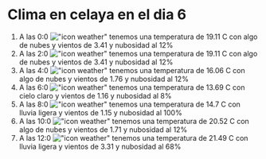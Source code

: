 # Clima en celaya en el dia 6

1. A las 0:0 !["icon weather"](http://openweathermap.org/img/w/02n.png) tenemos una temperatura de 19.11 C con algo de nubes y  vientos de 3.41 y nubosidad al 12%
1. A las 2:0 !["icon weather"](http://openweathermap.org/img/w/02n.png) tenemos una temperatura de 19.11 C con algo de nubes y  vientos de 3.41 y nubosidad al 12%
1. A las 4:0 !["icon weather"](http://openweathermap.org/img/w/02n.png) tenemos una temperatura de 16.06 C con algo de nubes y  vientos de 1.76 y nubosidad al 12%
1. A las 6:0 !["icon weather"](http://openweathermap.org/img/w/02n.png) tenemos una temperatura de 13.69 C con cielo claro y  vientos de 1.16 y nubosidad al 8%
1. A las 8:0 !["icon weather"](http://openweathermap.org/img/w/10d.png) tenemos una temperatura de 14.7 C con lluvia ligera y  vientos de 1.15 y nubosidad al 100%
1. A las 10:0 !["icon weather"](http://openweathermap.org/img/w/02d.png) tenemos una temperatura de 20.52 C con algo de nubes y  vientos de 1.71 y nubosidad al 12%
1. A las 12:0 !["icon weather"](http://openweathermap.org/img/w/10d.png) tenemos una temperatura de 21.49 C con lluvia ligera y  vientos de 3.31 y nubosidad al 68%
